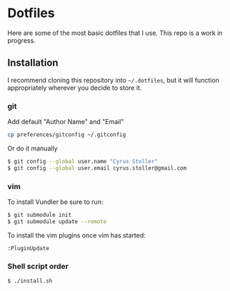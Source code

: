 # Dotfiles

Here are some of the most basic dotfiles that I use. This repo is a work in progress.

## Installation

I recommend cloning this repository into `~/.dotfiles`, but it will function
appropriately wherever you decide to store it.

### git

Add default "Author Name" and "Email"

```bash
cp preferences/gitconfig ~/.gitconfig
```

Or do it manually

```bash
$ git config --global user.name "Cyrus Stoller"
$ git config --global user.email cyrus.stoller@gmail.com
```

### vim

To install Vundler be sure to run:

```bash
$ git submodule init
$ git submodule update --remote
```

To install the vim plugins once vim has started:

```vim
:PluginUpdate
```

### Shell script order

```bash
$ ./install.sh
```
